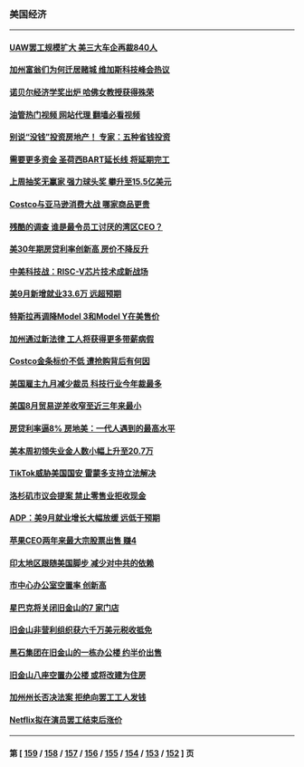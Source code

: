 ### 美国经济
---
#### [UAW罢工规模扩大 美三大车企再裁840人](../../pages/ncid1078158/n14092019.md?10110845) 
#### [加州富翁们为何迁居赌城 维加斯科技峰会热议](../../pages/ncid1078158/n14091814.md?10110845) 
#### [诺贝尔经济学奖出炉 哈佛女教授获得殊荣](../../pages/ncid1078158/n14091450.md?10110845) 
#### [油管热门视频 网站代理 翻墙必看视频](http://138.2.39.72:81/youtube.html?epic-marker?10110845)
#### [别说“没钱”投资房地产！ 专家：五种省钱投资](../../pages/ncid1078158/n14091284.md?10110845) 
#### [需要更多资金 圣荷西BART延长线 将延期完工](../../pages/ncid1078158/n14091305.md?10110845) 
#### [上周抽奖无赢家 强力球头奖 攀升至15.5亿美元](../../pages/ncid1078158/n14091293.md?10110845) 
#### [Costco与亚马逊消费大战 哪家商品更贵](../../pages/ncid1078158/n14086131.md?10110845) 
#### [残酷的调查 谁是最令员工讨厌的湾区CEO？](../../pages/ncid1078158/n14090220.md?10110845) 
#### [美30年期房贷利率创新高 房价不降反升](../../pages/ncid1078158/n14090009.md?10110845) 
#### [中美科技战：RISC-V芯片技术成新战场](../../pages/ncid1078158/n14089810.md?10110845) 
#### [美9月新增就业33.6万 远超预期](../../pages/ncid1078158/n14089748.md?10110845) 
#### [特斯拉再调降Model 3和Model Y在美售价](../../pages/ncid1078158/n14089458.md?10110845) 
#### [加州通过新法律 工人将获得更多带薪病假](../../pages/ncid1078158/n14089264.md?10110845) 
#### [Costco金条标价不低 遭抢购背后有何因](../../pages/ncid1078158/n14089026.md?10110845) 
#### [美国雇主九月减少裁员 科技行业今年裁最多](../../pages/ncid1078158/n14088949.md?10110845) 
#### [美国8月贸易逆差收窄至近三年来最小](../../pages/ncid1078158/n14088964.md?10110845) 
#### [房贷利率逼8% 房地美：一代人遇到的最高水平](../../pages/ncid1078158/n14088925.md?10110845) 
#### [美本周初领失业金人数小幅上升至20.7万](../../pages/ncid1078158/n14088913.md?10110845) 
#### [TikTok威胁美国国安 雷蒙多支持立法解决](../../pages/ncid1078158/n14088741.md?10110845) 
#### [洛杉矶市议会提案 禁止零售业拒收现金](../../pages/ncid1078158/n14088238.md?10110845) 
#### [ADP：美9月就业增长大幅放缓 远低于预期](../../pages/ncid1078158/n14088142.md?10110845) 
#### [苹果CEO两年来最大宗股票出售 赚4](../../pages/ncid1078158/n14088155.md?10110845) 
#### [印太地区跟随美国脚步 减少对中共的依赖](../../pages/ncid1078158/n14088119.md?10110845) 
#### [市中心办公室空置率 创新高](../../pages/ncid1078158/n14088106.md?10110845) 
#### [星巴克将关闭旧金山的7 家门店](../../pages/ncid1078158/n14087783.md?10110845) 
#### [旧金山非营利组织获六千万美元税收抵免](../../pages/ncid1078158/n14087781.md?10110845) 
#### [黑石集团在旧金山的一栋办公楼 约半价出售](../../pages/ncid1078158/n14087769.md?10110845) 
#### [旧金山八座空置办公楼 或将改建为住房](../../pages/ncid1078158/n14087767.md?10110845) 
#### [加州州长否决法案 拒绝向罢工工人发钱](../../pages/ncid1078158/n14087739.md?10110845) 
#### [Netflix拟在演员罢工结束后涨价](../../pages/ncid1078158/n14087660.md?10110845) 

---
#### 第 [ [159](./159.md?10110845) / [158](./158.md?10110845) / [157](./157.md?10110845) / [156](./156.md?10110845) / [155](./155.md?10110845) / [154](./154.md?10110845) / [153](./153.md?10110845) / [152](./152.md?10110845) ] 页
